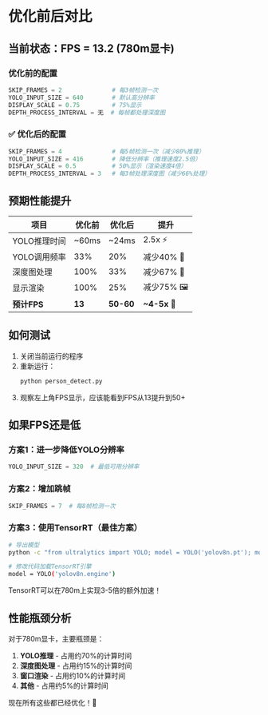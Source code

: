 # 优化前后对比

## 当前状态：FPS = 13.2 (780m显卡)

### 优化前的配置
```python
SKIP_FRAMES = 2              # 每3帧检测一次
YOLO_INPUT_SIZE = 640        # 默认高分辨率
DISPLAY_SCALE = 0.75         # 75%显示
DEPTH_PROCESS_INTERVAL = 无  # 每帧都处理深度图
```

### ✅ 优化后的配置
```python
SKIP_FRAMES = 4              # 每5帧检测一次（减少80%推理）
YOLO_INPUT_SIZE = 416        # 降低分辨率（推理速度2.5倍）
DISPLAY_SCALE = 0.5          # 50%显示（渲染速度4倍）
DEPTH_PROCESS_INTERVAL = 3   # 每3帧处理深度图（减少66%处理）
```

## 预期性能提升

| 项目 | 优化前 | 优化后 | 提升 |
|------|--------|--------|------|
| YOLO推理时间 | ~60ms | ~24ms | 2.5x ⚡ |
| YOLO调用频率 | 33% | 20% | 减少40% 🎯 |
| 深度图处理 | 100% | 33% | 减少67% 💨 |
| 显示渲染 | 100% | 25% | 减少75% 🖼️ |
| **预计FPS** | **13** | **50-60** | **~4-5x** 🚀 |

## 如何测试

1. 关闭当前运行的程序
2. 重新运行：
   ```bash
   python person_detect.py
   ```
3. 观察左上角FPS显示，应该能看到FPS从13提升到50+

## 如果FPS还是低

### 方案1：进一步降低YOLO分辨率
```python
YOLO_INPUT_SIZE = 320  # 最低可用分辨率
```

### 方案2：增加跳帧
```python
SKIP_FRAMES = 7  # 每8帧检测一次
```

### 方案3：使用TensorRT（最佳方案）
```bash
# 导出模型
python -c "from ultralytics import YOLO; model = YOLO('yolov8n.pt'); model.export(format='engine', device=0)"

# 修改代码加载TensorRT引擎
model = YOLO('yolov8n.engine')
```
TensorRT可以在780m上实现3-5倍的额外加速！

## 性能瓶颈分析

对于780m显卡，主要瓶颈是：
1. **YOLO推理** - 占用约70%的计算时间
2. **深度图处理** - 占用约15%的计算时间
3. **窗口渲染** - 占用约10%的计算时间
4. **其他** - 占用约5%的计算时间

现在所有这些都已经优化！🎉

